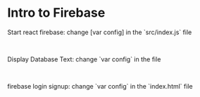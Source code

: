 # Intro to Firebase 

<p>Start react firebase: change [var config]  in the `src/index.js` file</p><br>
<p>Display Database Text: change `var config` in the file</p><br>
<p>firebase login signup: change `var config` in the `index.html` file</p><br>
